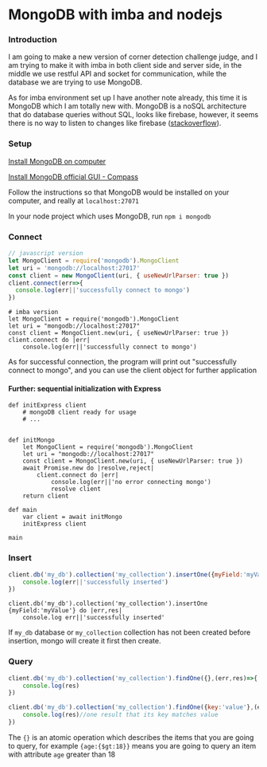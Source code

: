 # MongoDB with imba and nodejs

### Introduction

I am going to make a new version of corner detection challenge judge, and I am trying to make it with imba in both client side and server side, in the middle we use restful API and socket for communication, while the database we are trying to use MongoDB.

As for imba environment set up I have another note already, this time it is MongoDB which I am totally new with. MongoDB is a noSQL architecture that do database queries without SQL, looks like firebase, however, it seems there is no way to listen to changes like firebase ([stackoverflow](https://stackoverflow.com/questions/42565778/is-there-a-way-to-listen-to-a-mongodb-collection)).

### Setup

[Install MongoDB on computer](https://www.mongodb.com/download-center/community)

[Install MongoDB official GUI - Compass](https://docs.mongodb.com/compass/master/install/)

Follow the instructions so that MongoDB would be installed on your computer, and really at `localhost:27071`

In your node project which uses MongoDB, run `npm i mongodb`

### Connect

```js
// javascript version
let MongoClient = require('mongodb').MongoClient
let uri = 'mongodb://localhost:27017'
const client = new MongoClient(uri, { useNewUrlParser: true })
client.connect(err=>{
  console.log(err||'successfully connect to mongo')
})
```

```imba
# imba version
let MongoClient = require('mongodb').MongoClient
let uri = "mongodb://localhost:27017"
const client = MongoClient.new(uri, { useNewUrlParser: true })
client.connect do |err|
	console.log(err||'successfully connect to mongo')
```

As for successful connection, the program will print out "successfully connect to mongo", and you can use the client object for further application

#### Further: sequential initialization with Express

```imba
def initExpress client
    # mongoDB client ready for usage
    # ...


def initMongo
	let MongoClient = require('mongodb').MongoClient
	let uri = "mongodb://localhost:27017"
	const client = MongoClient.new(uri, { useNewUrlParser: true })
	await Promise.new do |resolve,reject|
		client.connect do |err|
			console.log(err||'no error connecting mongo')
			resolve client
	return client
	
def main
	var client = await initMongo
	initExpress client
	
main
```
 

### Insert

```js
client.db('my_db').collection('my_collection').insertOne({myField:'myValue'},(err,res)=>{
    console.log(err||'successfully inserted')
})

```

```imba
client.db('my_db').collection('my_collection').insertOne {myField:'myValue'} do |err,res|
    console.log err||'successfully inserted'

```

If `my_db` database or `my_collection` collection has not been created before insertion, mongo will create it first then create.

### Query
```js
client.db('my_db').collection('my_collection').findOne({},(err,res)=>{
    console.log(res)
})

client.db('my_db').collection('my_collection').findOne({key:'value'},(err,res)=>{
    console.log(res)//one result that its key matches value
})
```
The `{}` is an atomic operation which describes the items that you are going to query, for example `{age:{$gt:18}}` means you are going to query an item with attribute `age` greater than 18

